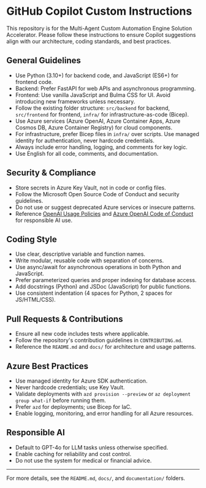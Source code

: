 # GitHub Copilot Custom Instructions

This repository is for the Multi-Agent Custom Automation Engine Solution Accelerator. Please follow these instructions to ensure Copilot suggestions align with our architecture, coding standards, and best practices.

## General Guidelines
- Use Python (3.10+) for backend code, and JavaScript (ES6+) for frontend code.
- Backend: Prefer FastAPI for web APIs and asynchronous programming.
- Frontend: Use vanilla JavaScript and Bulma CSS for UI. Avoid introducing new frameworks unless necessary.
- Follow the existing folder structure: `src/backend` for backend, `src/frontend` for frontend, `infra/` for infrastructure-as-code (Bicep).
- Use Azure services (Azure OpenAI, Azure Container Apps, Azure Cosmos DB, Azure Container Registry) for cloud components.
- For infrastructure, prefer Bicep files in `infra/` over scripts. Use managed identity for authentication, never hardcode credentials.
- Always include error handling, logging, and comments for key logic.
- Use English for all code, comments, and documentation.

## Security & Compliance
- Store secrets in Azure Key Vault, not in code or config files.
- Follow the Microsoft Open Source Code of Conduct and security guidelines.
- Do not use or suggest deprecated Azure services or insecure patterns.
- Reference [OpenAI Usage Policies](https://openai.com/policies/usage-policies/) and [Azure OpenAI Code of Conduct](https://learn.microsoft.com/en-us/legal/cognitive-services/openai/code-of-conduct) for responsible AI use.

## Coding Style
- Use clear, descriptive variable and function names.
- Write modular, reusable code with separation of concerns.
- Use async/await for asynchronous operations in both Python and JavaScript.
- Prefer parameterized queries and proper indexing for database access.
- Add docstrings (Python) and JSDoc (JavaScript) for public functions.
- Use consistent indentation (4 spaces for Python, 2 spaces for JS/HTML/CSS).

## Pull Requests & Contributions
- Ensure all new code includes tests where applicable.
- Follow the repository's contribution guidelines in `CONTRIBUTING.md`.
- Reference the `README.md` and `docs/` for architecture and usage patterns.

## Azure Best Practices
- Use managed identity for Azure SDK authentication.
- Never hardcode credentials; use Key Vault.
- Validate deployments with `azd provision --preview` or `az deployment group what-if` before running them.
- Prefer `azd` for deployments; use Bicep for IaC.
- Enable logging, monitoring, and error handling for all Azure resources.

## Responsible AI
- Default to GPT-4o for LLM tasks unless otherwise specified.
- Enable caching for reliability and cost control.
- Do not use the system for medical or financial advice.

---
For more details, see the `README.md`, `docs/`, and `documentation/` folders.
